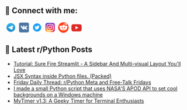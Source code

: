 ## 🔎 Connect with me:
[<img src="https://github.com/bullbesh/bullbesh/blob/main/images/Telegram.png" width="32" height="32" />](https://t.me/bullbesh)
[<img src="https://github.com/bullbesh/bullbesh/blob/main/images/VK.png" width="32" height="32" />](https://vk.com/bullbesh)
[<img src="https://github.com/bullbesh/bullbesh/blob/main/images/Twitter.png" width="32" height="32" />](https://twitter.com/bullbesh1)
[<img src="https://github.com/bullbesh/bullbesh/blob/main/images/Instagram.png" width="32" height="32" />](https://www.instagram.com/bullbesh)
[<img src="https://github.com/bullbesh/bullbesh/blob/main/images/Reddit.png" width="32" height="32" />](https://www.reddit.com/user/bullbesh)
[<img src="https://github.com/bullbesh/bullbesh/blob/main/images/YouTube.png" width="32" height="32" />](https://www.youtube.com/channel/UCtfjRs6uzgq5mfm8S06WTcg)

## 📕 Latest r/Python Posts
<!-- BLOG-POST-LIST:START -->
- [Tutorial: Sure Fire Streamlit - A Sidebar And Multi-visual Layout You&#39;ll Love](https://www.reddit.com/r/Python/comments/1czkfo7/tutorial_sure_fire_streamlit_a_sidebar_and/)
- [JSX Syntax inside Python files. &lpar;Packed&rpar;](https://www.reddit.com/r/Python/comments/1czbu57/jsx_syntax_inside_python_files_packed/)
- [Friday Daily Thread: r/Python Meta and Free-Talk Fridays](https://www.reddit.com/r/Python/comments/1cz7jo9/friday_daily_thread_rpython_meta_and_freetalk/)
- [I made a small Python script that uses NASA&#39;S APOD API to set cool backgrounds on a Windows machine](https://www.reddit.com/r/Python/comments/1cz43o6/i_made_a_small_python_script_that_uses_nasas_apod/)
- [MyTimer v1.3: A Geeky Timer for Terminal Enthusiasts](https://www.reddit.com/r/Python/comments/1cz2uyd/mytimer_v13_a_geeky_timer_for_terminal_enthusiasts/)
<!-- BLOG-POST-LIST:END -->
